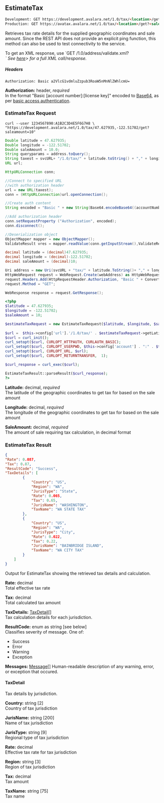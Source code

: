 ## EstimateTax
```html
Development: GET https://development.avalara.net/1.0/tax/<location>/get?<saleamount> 
Production: GET https://avatax.avalara.net/1.0/tax/<location>/get?<saleamount>
``` 
Retrieves tax rate details for the supplied geographic coordinates and sale amount.
Since the REST API does not provide an explicit ping function, this method can also be used to test connectivity to the service.
  
<aside class='notice'>
    To get an XML response, use `GET /1.0/address/validate.xml?<address>` See <a href="https://gist.github.com/anyarms/2a2a287e4f97139b3722">here</a>> for a full XML call/response.
</aside>

##### Headers
```plaintext
Authorization: Basic a2VlcG1vdmluZzpub3RoaW5nMnNlZWhlcmU=
```

**Authorization:** header, *required*  
In the format "Basic [account number]:[license key]" encoded to <a href="http://en.wikipedia.org/wiki/Base64" target="_parent">Base64</a>, as per <a href="http://en.wikipedia.org/wiki/Basic_access_authentication" target="_parent">basic access authentication</a>.  


### EstimateTax Request

```shell
curl --user 1234567890:A1B2C3D4E5F6G7H8 \
"https://development.avalara.net/1.0/tax/47.627935,-122.51702/get?saleamount=10"
```

```java
Double latitude = 47.627935;
Double longitude = -122.51702;
Double saleAmount = 10.0;
String queryparams = address.toQuery();
String taxest = svcURL+ "/1.0/tax/" + latitude.toString() + "," + longitude.toString() + "/get?saleamount=" + saleAmount.toString();
URL url;

HttpURLConnection conn;

//Connect to specified URL 
//with authorization header
url = new URL(taxest);
conn = (HttpURLConnection)url.openConnection();

//Create auth content
String encoded = "Basic " + new String(Base64.encodeBase64((accountNumber + ":"+licenseKey).getBytes()));

//Add authorization header
conn.setRequestProperty ("Authorization", encoded);
conn.disconnect();

//Deserialization object
ObjectMapper mapper = new ObjectMapper();
ValidateResult vres = mapper.readValue(conn.getInputStream(),ValidateResult.class);
```

```csharp
decimal latitude = (decimal)47.627935;
decimal longitude = (decimal)-122.51702;
decimal saleAmount = (decimal)10;

Uri address = new Uri(svcURL + "tax/" + latitude.ToString()+ "," + longitude.ToString() + "/get.xml?saleamount=" + saleAmount);
HttpWebRequest request = WebRequest.Create(webAddress) as HttpWebRequest;
request.Headers.Add(HttpRequestHeader.Authorization, "Basic " + Convert.ToBase64String(ASCIIEncoding.ASCII.GetBytes(accountNum + ":" + license)));
request.Method = "GET";

WebResponse response = request.GetResponse();
```

```php
<?php
$latitude = 47.627935;
$longitude = -122.51702;
$saleAmount = 10;

$estimateTaxRequest = new EstimateTaxRequest($latitude, $longitude, $saleAmount);
 
$url =  $this->config['url'].'/1.0/tax/' . $estimateTaxRequest->getLatitude() . "," . $estimateTaxRequest->getLongitude() . '/get?saleamount=' . $estimateTaxRequest->getSaleAmount();
$curl = curl_init();
curl_setopt($curl, CURLOPT_HTTPAUTH, CURLAUTH_BASIC);
curl_setopt($curl, CURLOPT_USERPWD, $this->config['account'] . ":" . $this->config['license']);
curl_setopt($curl, CURLOPT_URL, $url);
curl_setopt($curl, CURLOPT_RETURNTRANSFER,	1);

$curl_response = curl_exec($curl);

EstimateTaxResult::parseResult($curl_response);  
?>    
```

**Latitude:** decimal, *required*  
The latitude of the geographic coordinates to get tax for based on the sale amount

**Longitude:** decimal, *required*  
The longitude of the geographic coordinates to get tax for based on the sale amount

**SaleAmount:** decimal, *required*  
The amount of sale requiring tax calculation, in decimal format

### EstimateTax Result

```json
{
"Rate": 0.087,
"Tax": 0.87,
"ResultCode": "Success",
"TaxDetails": [
        {
            "Country": "US",
            "Region": "WA",
            "JurisType": "State",
            "Rate": 0.065,
            "Tax": 0.65,
            "JurisName": "WASHINGTON",
            "TaxName": "WA STATE TAX"
        },
        {
            "Country": "US",
            "Region": "WA",
            "JurisType": "City",
            "Rate": 0.022,
            "Tax": 0.22,
            "JurisName": "BAINBRIDGE ISLAND",
            "TaxName": "WA CITY TAX"
        }
    ]
}

```

Output for EstimateTax showing the retrieved tax details and calculation.

**Rate:** decimal  
Total effective tax rate

**Tax:** decimal  
Total calculated tax amount

**TaxDetails:** <a href='#taxdetail'>TaxDetail[]</a>  
Tax calculation details for each jurisdiction.

**ResultCode:** enum as string [see below]  
Classifies severity of message. One of:

* Success
* Error
* Warning
* Exception

**Messages:** <a href='#errors'>Message[]</a>
Human-readable description of any warning, error, or exception that occured.

#### TaxDetail

Tax details by jurisdiction.

**Country:** string [2]  
Country of tax jurisdiction

**JurisName:** string [200]  
Name of tax jurisdiction

**JurisType:** string [9]  
Regional type of tax jurisdiction

**Rate:** decimal  
Effective tax rate for tax jurisdiction

**Region:** string [3]  
Region of tax jurisdiction

**Tax:** decimal  
Tax amount

**TaxName:** string [75]  
Tax name